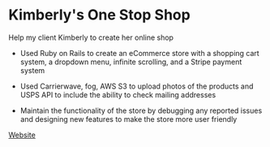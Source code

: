 # Kimberly's One Stop Shop

Help my client Kimberly to create her online shop

* Used Ruby on Rails to create an eCommerce store with a shopping cart system, a dropdown menu, infinite scrolling, and a Stripe payment system

* Used Carrierwave, fog, AWS S3 to upload photos of the products and USPS API to include the ability to check mailing addresses 

* Maintain the functionality of the store by debugging any reported issues and designing new features to make the store more user friendly

[Website](https://kimberlys-one-stop-shop.herokuapp.com/)
